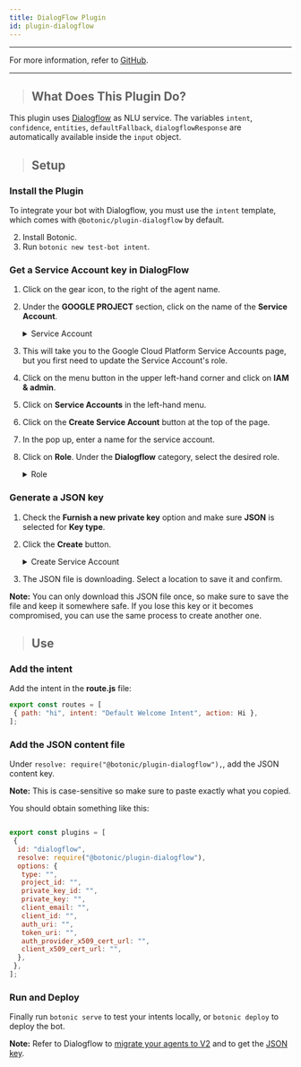 ```yaml
---
title: DialogFlow Plugin
id: plugin-dialogflow
---
```


---

For more information, refer to [<u>GitHub</u>](https://github.com/hubtype/botonic/tree/master/packages/botonic-plugin-dialogflow).

---

>## What Does This Plugin Do?

This plugin uses [Dialogflow](https://dialogflow.com/) as NLU service. The variables `intent`, `confidence`, `entities`, `defaultFallback`, `dialogflowResponse` are automatically available inside the `input` object.

>## Setup

### Install the Plugin

To integrate your bot with Dialogflow, you must use the `intent` template, which comes with `@botonic/plugin-dialogflow` by default. 

2. Install Botonic.
2. Run `botonic new test-bot intent`.

### Get a Service Account key in DialogFlow

1. Click on the gear icon, to the right of the agent name.

2. Under the **GOOGLE PROJECT** section, click on the name of the **Service Account**.
   
   <details>
      <summary>Service Account</summary>
   ![](https://botonic-doc-static.netlify.com/images/dflow/dg1.png)
   </details>
3. This will take you to the Google Cloud Platform Service Accounts page, but you first need to update the Service Account's role.

4. Click on the menu button in the upper left-hand corner and click on **IAM & admin**.

5. Click on **Service Accounts** in the left-hand menu.

6. Click on the **Create Service Account** button at the top of the page.

7. In the pop up, enter a name for the service account.

8. Click on **Role**. Under the **Dialogflow** category, select the desired role.

    <details>
         <summary>Role</summary>
      ![](https://botonic-doc-static.netlify.com/images/dflow/dg2.png)
      </details>


### Generate a JSON key

1. Check the **Furnish a new private key** option and make sure **JSON** is selected for **Key type**.

2. Click the **Create** button.
   <details>
      <summary>Create Service Account</summary>
   ![](https://botonic-doc-static.netlify.com/images/dflow/dg3.png)
   </details>
   
3. The JSON file is downloading. Select a location to save it and confirm. 

**Note:** You can only download this JSON file once, so make sure to save the file and keep it somewhere safe. If you lose this key or it becomes compromised, you can use the same process to create another one.


>## Use

### Add the intent

Add the intent in the **route.js** file:

```javascript
export const routes = [
 { path: "hi", intent: "Default Welcome Intent", action: Hi },
];
```

### Add the JSON content file

Under `resolve: require("@botonic/plugin-dialogflow"),`, add the JSON content key.

**Note:** This is case-sensitive so make sure to paste exactly what you copied.

You should obtain something like this:

```javascript

export const plugins = [
 {
  id: "dialogflow",
  resolve: require("@botonic/plugin-dialogflow"),
  options: {
   type: "",
   project_id: "",
   private_key_id: "",
   private_key: "",
   client_email: "",
   client_id: "",
   auth_uri: "",
   token_uri: "",
   auth_provider_x509_cert_url: "",
   client_x509_cert_url: "",
  },
 },
];
```

### Run and Deploy

Finally run `botonic serve` to test your intents locally, or `botonic deploy` to deploy the bot.

**Note:** Refer to Dialogflow to [migrate your agents to V2]((https://dialogflow.com/docs/reference/v1-v2-migration-guide#switch_your_agent_from_v1_to_v2)) and to get the [JSON key](https://dialogflow.com/docs/reference/v2-auth-setup).

